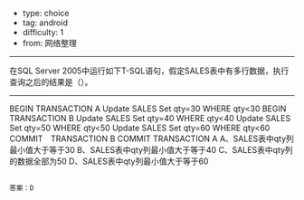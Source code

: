 - type: choice
- tag: android
- difficulty:  1
- from: 网络整理

--------

在SQL Server 2005中运行如下T-SQL语句，假定SALES表中有多行数据，执行查询之后的结果是（）。

---------

BEGIN TRANSACTION A
	Update SALES Set qty=30 WHERE qty<30
	BEGIN TRANSACTION B
		Update SALES Set qty=40 WHERE qty<40
		Update SALES Set qty=50 WHERE qty<50
		Update SALES Set qty=60 WHERE qty<60
	COMMIT　TRANSACTION B
COMMIT TRANSACTION A
A、SALES表中qty列最小值大于等于30
B、SALES表中qty列最小值大于等于40
C、SALES表中qty列的数据全部为50
D、SALES表中qty列最小值大于等于60
```

答案：D

